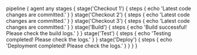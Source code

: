 pipeline {
    agent any
    stages {
        stage('Checkout 1') {
            steps {
                echo 'Latest code changes are committed.'
            }
        }
        stage('Checkout 2') {
            steps {
                echo 'Latest code changes are committed.'
            }
        }
        stage('Checkout 3') {
            steps {
                echo 'Latest code changes are committed.'
            }
        }
        stage('Build') {
            steps {
                echo 'Build successful! Please check the build logs.'
            }
        }
        stage('Test') {
            steps {
                echo 'Testing completed! Please check the logs.'
            }
        }
        stage('Deploy') {
            steps {
                echo 'Deployment completed! Please check the logs.'
            }
        }
    }
}
